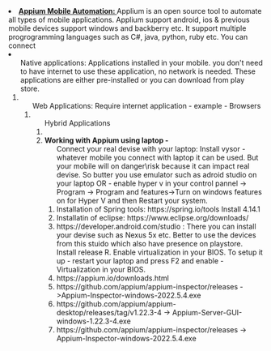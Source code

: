 <li> <b> <u> Appium Mobile Automation:  </b> </u> Applium is an open source tool to automate all types of mobile applications. Applium support android, ios & previous mobile devices support windows and backberry etc.  It support multiple progrogramming languages such as C#, java, python, ruby etc. You can connect
  <li> <ol> Native applications: Applications installed in your mobile. you don't need to have internet to use these application,  no network is needed. These applications are either pre-installed or you can download from play store.  
  <li> <ol> Web Applications: Require internet application - example - Browsers 
  <li> <ol> Hybrid Applications
  <li>
    <li> <b> Working with Appium using laptop - </b>
  <ol> Connect your real devise with your laptop: Install vysor - whatever mobile you connect with laptop it can be used. But your mobile will on danger\risk because it can impact real devise. So butter you use emulator such as adroid studio on your laptop OR - enable hyper v in your control pannel -> Program -> Program and features->Turn on windows features on for Hyper V and then Restart your system.  

<li> Installation of Spring tools: https://spring.io/tools  Install 4.14.1
<li> Installatin of eclipse: https://www.eclipse.org/downloads/
<li> https://developer.android.com/studio : There you can install your devise such as Nexus 5x etc. Better to use the devices from this stuido which also have presence on playstore.  Install release R. Enable virtualization in your BIOS. To setup it up - restart your laptop and press F2 and enable - Virtualization in your BIOS. 
<li> https://appium.io/downloads.html
<li> https://github.com/appium/appium-inspector/releases ->Appium-Inspector-windows-2022.5.4.exe
<li> https://github.com/appium/appium-desktop/releases/tag/v1.22.3-4 -> Appium-Server-GUI-windows-1.22.3-4.exe
<li> https://github.com/appium/appium-inspector/releases -> Appium-Inspector-windows-2022.5.4.exe
